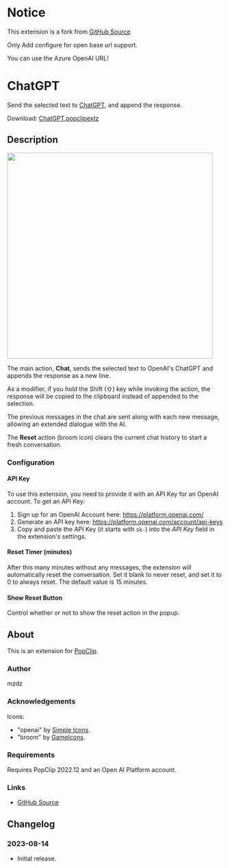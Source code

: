 # Notice


   This extension is a fork from [GitHub Source](https://github.com/pilotmoon/PopClip-Extensions/tree/master/source/ChatGPT.popclipext)

   Only Add configure for open base url support.

   You can use the Azure OpenAI URL!

# ChatGPT 

Send the selected text to [ChatGPT](https://openai.com/blog/chatgpt), and append
the response.

Download:
[ChatGPT.popclipextz](https://github.com/pilotmoon/PopClip-Extensions/raw/master/extensions/ChatGPT.popclipextz)

## Description

<img src="https://raw.githubusercontent.com/pilotmoon/PopClip-Extensions/master/source/ChatGPT.popclipext/ChatGPT-demo.gif" width="480px">

The main action, **Chat**, sends the selected text to OpenAI's ChatGPT and
appends the response as a new line.

As a modifier, if you hold the Shift (⇧) key while invoking the action, the
response will be copied to the clipboard instead of appended to the selection.

The previous messages in the chat are sent along with each new message, allowing
an extended dialogue with the AI.

The **Reset** action (broom icon) clears the current chat history to start a
fresh conversation.

### Configuration

#### API Key

To use this extension, you need to provide it with an API Key for an OpenAI
account. To get an API Key:

1. Sign up for an OpenAI Account here: <https://platform.openai.com/>
2. Generate an API key here: <https://platform.openai.com/account/api-keys>
3. Copy and paste the API Key (it starts with `sk-`) into the _API Key_ field in
   the extension's settings.

#### Reset Timer (minutes)

After this many minutes without any messages, the extension will automatically
reset the conversation. Set it blank to never reset, and set it to 0 to always
reset. The default value is 15 minutes.

#### Show Reset Button

Control whether or not to show the reset action in the popup.

## About

This is an extension for [PopClip](https://pilotmoon.com/popclip/).

### Author

mzdz

### Acknowledgements

Icons:

- "openai" by [Simple Icons](https://simpleicons.org/).
- "broom" by [GameIcons](https://game-icons.net/).

### Requirements

Requires PopClip 2022.12 and an Open AI Platform account.

### Links

- [GitHub Source](https://github.com/pilotmoon/PopClip-Extensions/tree/master/source/ChatGPT.popclipext)

## Changelog

### 2023-08-14

- Initial release.
